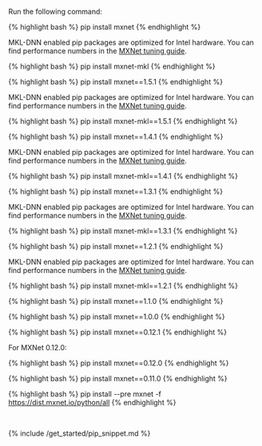 Run the following command:

<div class="v1-6-0">
{% highlight bash %}
pip install mxnet
{% endhighlight %}

MKL-DNN enabled pip packages are optimized for Intel hardware. You can find
performance numbers
in the <a href="https://mxnet.io/api/faq/perf#intel-cpu">MXNet tuning guide</a>.

{% highlight bash %}
pip install mxnet-mkl
{% endhighlight %}

</div> <!-- End of v1-6-0 -->

<div class="v1-5-1">
{% highlight bash %}
pip install mxnet==1.5.1
{% endhighlight %}

MKL-DNN enabled pip packages are optimized for Intel hardware. You can find
performance numbers
in the <a href="https://mxnet.io/api/faq/perf#intel-cpu">MXNet tuning guide</a>.

{% highlight bash %}
pip install mxnet-mkl==1.5.1
{% endhighlight %}

</div> <!-- End of v1-5-1 -->

<div class="v1-4-1">

{% highlight bash %}
pip install mxnet==1.4.1
{% endhighlight %}

MKL-DNN enabled pip packages are optimized for Intel hardware. You can find
performance numbers
in the <a href="https://mxnet.io/api/faq/perf#intel-cpu">MXNet tuning guide</a>.

{% highlight bash %}
pip install mxnet-mkl==1.4.1
{% endhighlight %}

</div> <!-- End of v1-4-1 -->
<div class="v1-3-1">

{% highlight bash %}
pip install mxnet==1.3.1
{% endhighlight %}

MKL-DNN enabled pip packages are optimized for Intel hardware. You can find
performance numbers
in the <a href="https://mxnet.io/api/faq/perf#intel-cpu">MXNet tuning guide</a>.

{% highlight bash %}
pip install mxnet-mkl==1.3.1
{% endhighlight %}

</div> <!-- End of v1-3-1 -->
<div class="v1-2-1">

{% highlight bash %}
pip install mxnet==1.2.1
{% endhighlight %}

MKL-DNN enabled pip packages are optimized for Intel hardware. You can find
performance numbers
in the <a href="https://mxnet.io/api/faq/perf#intel-cpu">MXNet tuning guide</a>.

{% highlight bash %}
pip install mxnet-mkl==1.2.1
{% endhighlight %}

</div> <!-- End of v1-2-1 -->

<div class="v1-1-0">

{% highlight bash %}
pip install mxnet==1.1.0
{% endhighlight %}

</div> <!-- End of v1-1-0-->

<div class="v1-0-0">

{% highlight bash %}
pip install mxnet==1.0.0
{% endhighlight %}

</div> <!-- End of v1-0-0-->


<div class="v0-12-1">

{% highlight bash %}
pip install mxnet==0.12.1
{% endhighlight %}

For MXNet 0.12.0:

{% highlight bash %}
pip install mxnet==0.12.0
{% endhighlight %}

</div> <!-- End of v0-12-1-->

<div class="v0-11-0">

{% highlight bash %}
pip install mxnet==0.11.0
{% endhighlight %}

</div> <!-- End of v0-11-0-->

<div class="master">

{% highlight bash %}
pip install --pre mxnet -f https://dist.mxnet.io/python/all
{% endhighlight %}

</div> <!-- End of master-->
<br>


{% include /get_started/pip_snippet.md %}

